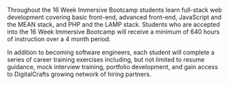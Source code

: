 Throughout the 16 Week Immersive Bootcamp students learn full-stack web development covering basic front-end, advanced front-end, JavaScript and the MEAN stack, and PHP and the LAMP stack. Students who are accepted into the 16 Week Immersive Bootcamp will receive a minimum of 640 hours of instruction over a 4 month period.

In addition to becoming software engineers, each student will complete a series of career training exercises including, but not limited to resume guidance, mock interview training, portfolio development, and gain access to DigitalCrafts growing network of hiring partners.